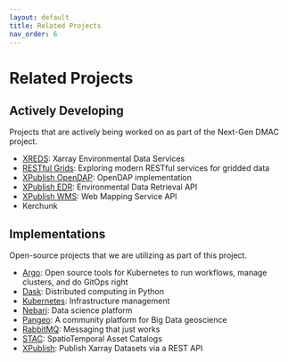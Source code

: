```yaml
---
layout: default
title: Related Projects
nav_order: 6
---
```


# Related Projects

## Actively Developing

Projects that are actively being worked on as part of the Next-Gen DMAC project.

- [XREDS](https://github.com/asascience-open/xreds): Xarray Environmental Data Services
- [RESTful Grids](https://github.com/asascience/restful-grids): Exploring modern RESTful services for gridded data
- [XPublish OpenDAP](https://github.com/xpublish-community/xpublish-opendap): OpenDAP implementation
- [XPublish EDR](https://github.com/xpublish-community/xpublish-edr): Environmental Data Retrieval API
- [XPublish WMS](https://github.com/xpublish-community/xpublish-wms): Web Mapping Service API
- Kerchunk

## Implementations

Open-source projects that we are utilizing as part of this project.

- [Argo](https://argoproj.github.io/): Open source tools for Kubernetes to run workflows, manage clusters, and do GitOps right
- [Dask](https://docs.dask.org/en/stable/): Distributed computing in Python
- [Kubernetes](https://kubernetes.io/): Infrastructure management
- [Nebari](https://www.nebari.dev/): Data science platform
- [Pangeo](https://pangeo.io/): A community platform for Big Data geoscience
- [RabbitMQ](https://www.rabbitmq.com/): Messaging that just works
- [STAC](https://stacspec.org/en): SpatioTemporal Asset Catalogs
- [XPublish](https://github.com/xpublish-community/xpublish): Publish Xarray Datasets via a REST API